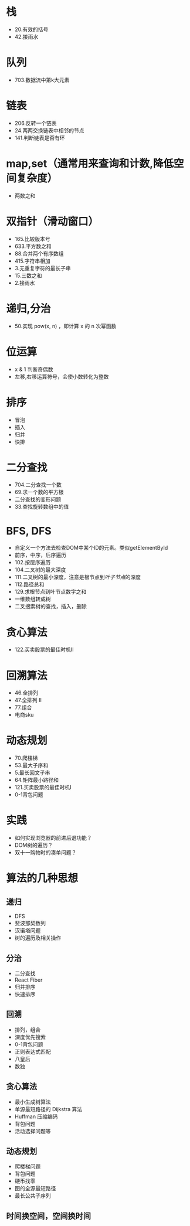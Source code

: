 
# 栈
 - 20.有效的括号
 - 42.接雨水

# 队列
 - 703.数据流中第k大元素

# 链表
 - 206.反转一个链表
 - 24.两两交换链表中相邻的节点
 - 141.判断链表是否有环

# map,set（通常用来查询和计数,降低空间复杂度）
 - 两数之和
# 双指针（滑动窗口）
 - 165.比较版本号
 - 633.平方数之和
 - 88.合并两个有序数组
 - 415.字符串相加
 - 3.无重复字符的最长子串
 - 15.三数之和
 - 2.接雨水

# 递归,分治
 - 50.实现 pow(x, n) ，即计算 x 的 n 次幂函数

# 位运算
 - x & 1 判断奇偶数
 - 左移,右移运算符号，会使小数转化为整数

# 排序
  - 冒泡
  - 插入
  - 归并
  - 快排

# 二分查找
  - 704.二分查找一个数
  - 69.求一个数的平方根
  - 二分查找的变形问题
  - 33.查找旋转数组中的值

# BFS, DFS
  - 自定义一个方法去检查DOM中某个ID的元素。类似getElementById
  - 前序，中序，后序遍历
  - 102.按层序遍历
  - 104.二叉树的最大深度
  - 111.二叉树的最小深度，注意是根节点到*叶子节点*的深度
  - 112.路径总和
  - 129.求根节点到叶节点数字之和
  - 一维数组转成树
  - 二叉搜索树的查找，插入，删除

# 贪心算法
  - 122.买卖股票的最佳时机II

# 回溯算法
  - 46.全排列
  - 47.全排列 II
  - 77.组合
  - 电商sku

# 动态规划
  - 70.爬楼梯
  - 53.最大子序和
  - 5.最长回文子串
  - 64.矩阵最小路径和
  - 121.买卖股票的最佳时机I
  - 0-1背包问题

# 实践
  - 如何实现浏览器的前进后退功能？
  - DOM树的遍历？
  - 双十一购物时的凑单问题？





# 算法的几种思想

## 递归
  - DFS
  - 斐波那契数列
  - 汉诺塔问题
  - 树的遍历及相关操作

## 分治
  - 二分查找
  - React Fiber
  - 归并排序
  - 快速排序

## 回溯
  - 排列，组合
  - 深度优先搜索
  - 0-1背包问题
  - 正则表达式匹配
  - 八皇后
  - 数独

## 贪心算法
  - 最小生成树算法
  - 单源最短路径的 Dijkstra 算法
  - Huffman 压缩编码
  - 背包问题
  - 活动选择问题等

## 动态规划
  - 爬楼梯问题
  - 背包问题
  - 硬币找零
  - 图的全源最短路径
  - 最长公共子序列

## 时间换空间，空间换时间